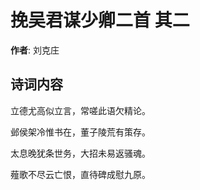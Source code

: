 # 挽吴君谋少卿二首  其二

**作者**: 刘克庄

## 诗词内容

立德尤高似立言，常嗟此语欠精论。

邺侯架冷惟书在，董子陵荒有策存。

太息晚犹条世务，大招未易返骚魂。

薤歌不尽云亡恨，直待碑成慰九原。

